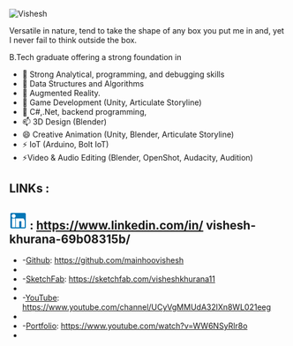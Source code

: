 ![Vishesh](https://github.com/mainhoovishesh/mainhoovishesh/blob/main/header.png)

Versatile in nature, tend to take the shape of any box you put me in and, yet I never fail to think outside the box.

B.Tech graduate offering a strong foundation in



- 🔭 Strong Analytical, programming, and debugging skills
- 🌱 Data Structures and Algorithms
- 👯 Augmented Reality.
- 🤔 Game Development (Unity, Articulate Storyline)
- 💬 C#,.Net, backend programming,
- 📫 3D Design (Blender)
- 😄 Creative Animation (Unity, Blender, Articulate Storyline)
- ⚡ IoT (Arduino, Bolt IoT)
- ⚡Video & Audio Editing (Blender, OpenShot, Audacity, Audition)

LINKs :
- 
![LinkedIn](https://github.com/mainhoovishesh/mainhoovishesh/blob/main/LinkedinLogo.png) : https://www.linkedin.com/in/
vishesh-khurana-69b08315b/ 
- 
- -[Github](): https://github.com/mainhoovishesh
- 
- -[SketchFab](): https://sketchfab.com/visheshkhurana11
- 
- -[YouTube](): https://www.youtube.com/channel/UCyVgMMUdA32lXn8WL021eeg
- 
- -[Portfolio](): https://www.youtube.com/watch?v=WW6NSyRlr8o
- 